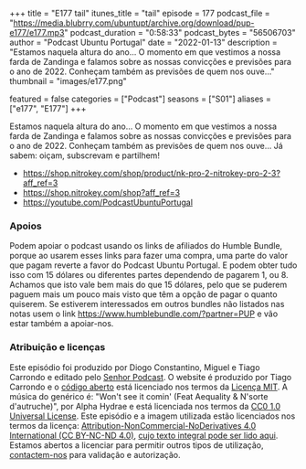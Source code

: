 +++
title = "E177 tail"
itunes_title = "tail"
episode = 177
podcast_file = "https://media.blubrry.com/ubuntupt/archive.org/download/pup-e177/e177.mp3"
podcast_duration = "0:58:33"
podcast_bytes = "56506703"
author = "Podcast Ubuntu Portugal"
date = "2022-01-13"
description = "Estamos naquela altura do ano… O momento em que vestimos a nossa farda de Zandinga e falamos sobre as nossas convicções e previsões para o ano de 2022. Conheçam também as previsões de quem nos ouve…"
thumbnail = "images/e177.png"

featured = false
categories = ["Podcast"]
seasons = ["S01"]
aliases = ["e177", "E177"]
+++

Estamos naquela altura do ano… O momento em que vestimos a nossa farda de Zandinga e falamos sobre as nossas convicções e previsões para o ano de 2022. Conheçam também as previsões de quem nos ouve…
Já sabem: oiçam, subscrevam e partilhem!

* https://shop.nitrokey.com/shop/product/nk-pro-2-nitrokey-pro-2-3?aff_ref=3
* https://shop.nitrokey.com/shop?aff_ref=3
* https://youtube.com/PodcastUbuntuPortugal


### Apoios
Podem apoiar o podcast usando os links de afiliados do Humble Bundle, porque ao usarem esses links para fazer uma compra, uma parte do valor que pagam reverte a favor do Podcast Ubuntu Portugal.
E podem obter tudo isso com 15 dólares ou diferentes partes dependendo de pagarem 1, ou 8.
Achamos que isto vale bem mais do que 15 dólares, pelo que se puderem paguem mais um pouco mais visto que têm a opção de pagar o quanto quiserem.
Se estiverem interessados em outros bundles não listados nas notas usem o link https://www.humblebundle.com/?partner=PUP e vão estar também a apoiar-nos.

### Atribuição e licenças
Este episódio foi produzido por Diogo Constantino, Miguel e Tiago Carrondo e editado pelo [Senhor Podcast](https://senhorpodcast.pt/).
O website é produzido por Tiago Carrondo e o [código aberto](https://gitlab.com/podcastubuntuportugal/website) está licenciado nos termos da [Licença MIT](https://gitlab.com/podcastubuntuportugal/website/main/LICENSE).
A música do genérico é: "Won't see it comin' (Feat Aequality & N'sorte d'autruche)", por Alpha Hydrae e está licenciada nos termos da [CC0 1.0 Universal License](https://creativecommons.org/publicdomain/zero/1.0/).
Este episódio e a imagem utilizada estão licenciados nos termos da licença: [Attribution-NonCommercial-NoDerivatives 4.0 International (CC BY-NC-ND 4.0)](https://creativecommons.org/licenses/by-nc-nd/4.0/), [cujo texto integral pode ser lido aqui](https://creativecommons.org/licenses/by-nc-nd/4.0/legalcode). Estamos abertos a licenciar para permitir outros tipos de utilização, [contactem-nos](https://podcastubuntuportugal.org/contactos) para validação e autorização.

